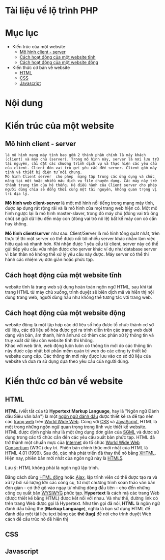 Tài liệu về lộ trình PHP
==================


Mục lục
======
<!--ts-->
  - Kiến trúc của một website
	  - [Mô hình client - server](#user-content-mô-hình-client---server)
	  - [Cách hoạt động của một website tĩnh](#user-content-cách-hoạt-động-của-một-website-tĩnh)
	  - [Cách hoạt động của một website động](#user-content-cách-hoạt-động-của-một-website-động)
- Kiến thức cơ bản về website
	- [HTML](#user-content-html)
	- [CSS](#user-content-css)
	- [Javascript](#user-content-javascript)
<!--te-->


Nội dung
=======

# Kiến trúc của một website
##  Mô hình client - server
	là mô hình mạng máy tính bao gồm 2 thành phần chính là máy khách (client) và máy chủ (server). Trong mô hình này, server là nơi lưu trữ tài nguyên, cài đặt các chương trình dịch vụ và thực hiện các yêu cầu của client. Client đón vai trò gửi yêu cầu đến server. Client gồm máy tính và thiết bị điện tử nói chung.
	Mô hình Client server  cho phép  mạng tập trung các ứng dụng và chức năng tại một hoặc nhiều máu dịch vụ file chuyên dụng. Các máy này trở thành trung tâm của hệ thống. Hệ điều hành của Client server cho phép người dùng chia sẻ đồng thời cùng một tài nguyên, không quan trọng vị trí địa lý.

**Mô hình web client-server** là một mô hình nổi tiếng trong mạng máy tính, được áp dụng rất rộng rãi và là mô hình của mọi trang web hiện có. Một mô hình ngược lại là mô hình master-slaver, trong đó máy chủ (đóng vai trò ông chủ) sẽ gửi dữ liệu đến máy con (đóng vai trò nô lệ) bất kể máy con có cần hay không.

**Mô hình client/server**  như sau: Client/Server là mô hình tổng quát nhất, trên thực tế thì một server có thể được nối tới nhiều server khác nhằm làm việc hiệu quả và nhanh hơn. Khi nhận được 1 yêu cầu từ client, server này có thể gửi tiếp yêu cầu vừa nhận được cho server khác ví dụ như database server vì bản thân nó không thể xử lý yêu cầu này được. Máy server có thể thi hành các nhiệm vụ đơn giản hoặc phức tạp.
##  Cách hoạt động của một website tĩnh
website tĩnh là trang web sử dụng hoàn toàn ngôn ngữ HTML, sau khi tải trang HTML từ máy chủ xuống, trình duyệt sẽ biên dịch mã và hiển thị nội dung trang web, người dùng hầu như không thể tương tác với trang web.
## Cách hoạt động của một website động
website động là một tập hợp các dữ liệu số hóa được tổ chức thành cơ sở dữ liệu, các dữ liệu số hóa được gọi ra trình diễn trên các trang web dưới dạng văn bản, âm thanh, hình ảnh.nó có thêm các phần xử lý thông tin và truy xuất dữ liệu còn website tĩnh thì không.  
Khác với web tĩnh, web động luôn luôn có thông tin mới do các thông tin này được cập nhật bởi phần mềm quản trị web do các công ty thiết kế website cung cấp. Các thông tin mới này được lưu vào cơ sở dữ liệu của website và đưa ra sử dụng dựa theo yêu cầu của người dùng.
# Kiến thức cơ bản về website
## HTML
**HTML**  (viết tắt của từ  **Hypertext Markup Language**, hay là "Ngôn ngữ Đánh dấu Siêu văn bản") là một  [ngôn ngữ đánh dấu](https://vi.wikipedia.org/wiki/Ng%C3%B4n_ng%E1%BB%AF_%C4%91%C3%A1nh_d%E1%BA%A5u "Ngôn ngữ đánh dấu")  được thiết kế ra để tạo nên các  [trang web](https://vi.wikipedia.org/wiki/Website "Website")  trên  [World Wide Web](https://vi.wikipedia.org/wiki/World_Wide_Web "World Wide Web"). Cùng với  [CSS](https://vi.wikipedia.org/wiki/CSS "CSS")  và  [JavaScript](https://vi.wikipedia.org/wiki/JavaScript "JavaScript"), HTML là một trong những ngôn ngữ quan trọng trong lĩnh vực thiết kế website. HTML được định nghĩa như là một ứng dụng đơn giản của  [SGML](https://vi.wikipedia.org/wiki/SGML "SGML")  và được sử dụng trong các tổ chức cần đến các yêu cầu xuất bản phức tạp. HTML đã trở thành một chuẩn mực của  [Internet](https://vi.wikipedia.org/wiki/Internet "Internet")  do tổ chức  [World Wide Web Consortium](https://vi.wikipedia.org/wiki/W3C "W3C")  (W3C) duy trì. Phiên bản chính thức mới nhất của HTML là HTML 4.01 (1999). Sau đó, các nhà phát triển đã thay thế nó bằng  [XHTML](https://vi.wikipedia.org/wiki/XHTML "XHTML"). Hiện nay, phiên bản mới nhất của ngôn ngữ này là  [HTML5](https://vi.wikipedia.org/wiki/HTML5 "HTML5").

Lưu ý: HTML không phải là ngôn ngữ lập trình.

Bằng cách dùng  [HTML động](https://vi.wikipedia.org/wiki/HTML_%C4%91%E1%BB%99ng "HTML động")  hoặc  [Ajax](https://vi.wikipedia.org/wiki/Ajax_(l%E1%BA%ADp_tr%C3%ACnh) "Ajax (lập trình)"), lập trình viên có thể được tạo ra và xử lý bởi số lượng lớn các công cụ, từ một chương trình soạn thảo văn bản đơn giản – có thể gõ vào ngay từ những dòng đầu tiên – cho đến những công cụ xuất bản  [WYSIWYG](https://vi.wikipedia.org/wiki/WYSIWYG "WYSIWYG")  phức tạp.  **Hypertext**  là cách mà các trang Web (được thiết kế bằng HTML) được kết nối với nhau. Và như thế, đường link có trên trang Web được gọi là Hypertext. Như tên gọi đã nói,  **HTML**  là ngôn ngữ đánh dấu bằng thẻ (**Markup Language**), nghĩa là bạn sử dụng HTML để đánh dấu một tài liệu text bằng các  **thẻ (tag)**  để nói cho trình duyệt Web cách để cấu trúc nó để hiển thị
## CSS

## Javascript
<!--stackedit_data:
eyJoaXN0b3J5IjpbLTE3ODkyNzY2NTAsLTEzMzAzNTYzNzQsLT
IwNzEzNjgyMTksLTIwNzEzNjgyMTksMTIxMTA2NzI2Myw5NzEw
NjgwMTEsODI5MTgwNjY1LC02MzI3MzMzODNdfQ==
-->